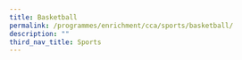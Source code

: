 ```yaml
---
title: Basketball
permalink: /programmes/enrichment/cca/sports/basketball/
description: ""
third_nav_title: Sports
---
```

